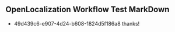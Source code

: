 ## OpenLocalization Workflow Test MarkDown
* 49d439c6-e907-4d24-b608-1824d5f186a8 thanks!

<!--HONumber=Jul16_HO2-->


